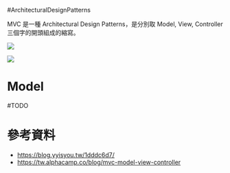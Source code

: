 #ArchitecturalDesignPatterns

MVC 是一種 Architectural Design Patterns，是分別取 Model, View, Controller 三個字的開頭組成的縮寫。

![](<https://raw.githubusercontent.com/Jamison-Chen/KM-software/master/img/Traditional MVC Process.png>)

![](<https://raw.githubusercontent.com/Jamison-Chen/KM-software/master/img/Modern MVC Process.png>)

# Model

#TODO

# 參考資料

- <https://blog.yyisyou.tw/1dddc6d7/>
- <https://tw.alphacamp.co/blog/mvc-model-view-controller>

